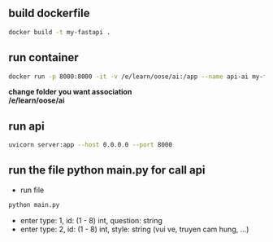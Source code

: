 ## build dockerfile
```bash
docker build -t my-fastapi .
``` 

## run container
```bash
docker run -p 8000:8000 -it -v /e/learn/oose/ai:/app --name api-ai my-fastapi bash
```

**change folder you want association  
/e/learn/oose/ai**

## run api
```bash 
uvicorn server:app --host 0.0.0.0 --port 8000 
```
## run the file python main.py for call api
- run file 
```bash 
python main.py
```
- enter type: 1, id: (1 - 8) int, question: string
- enter type: 2, id: (1 - 8) int, style: string (vui ve, truyen cam hung, ...)
  